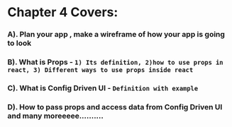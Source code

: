 # Chapter 4 Covers:

### A). Plan your app , make a wireframe of how your app is going to look 
### B). What is Props - ` 1) Its definition, 2)how to use props in react, 3) Different ways to use props inside react `
### C). What is Config Driven UI - `Definition with example`
### D). How to pass props and access data from Config Driven UI and many moreeeee..........
